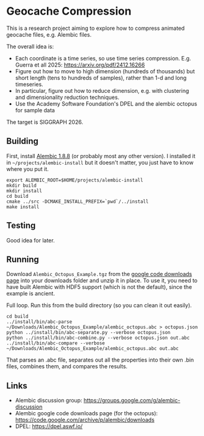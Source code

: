 # Geocache Compression

This is a research project aiming to explore how to compress animated geocache
files, e.g. Alembic files.

The overall idea is:
* Each coordinate is a time series, so use time series compression. E.g. Guerra et all 2025: https://arxiv.org/pdf/2412.16266
* Figure out how to move to high dimension (hundreds of thousands) but short length (tens to hundreds of samples), rather than 1-d and long timeseries.
* In particular, figure out how to reduce dimension, e.g. with clustering and dimensionality reduction techniques.
* Use the Academy Software Foundation's DPEL and the alembic octopus for sample data

The target is SIGGRAPH 2026.

## Building

First, install [Alembic 1.8.8](https://github.com/alembic/alembic) (or probably most any other version). I installed
it in `~/projects/alembic-install` but it doesn't matter, you just have to know
where you put it.

```
export ALEMBIC_ROOT=$HOME/projects/alembic-install
mkdir build
mkdir install
cd build
cmake ../src -DCMAKE_INSTALL_PREFIX=`pwd`/../install
make install
```

## Testing

Good idea for later.

## Running

Download `Alembic_Octopus_Example.tgz` from the [google code downloads page](https://code.google.com/archive/p/alembic/downloads) into your downloads folder and unzip it in place. To use it, you need to have built Alembic with HDF5 support (which is not the default), since the example is ancient.

Full loop. Run this from the build directory (so you can clean it out easily).
```
cd build
../install/bin/abc-parse ~/Downloads/Alembic_Octopus_Example/alembic_octopus.abc > octopus.json
python ../install/bin/abc-separate.py --verbose octopus.json
python ../install/bin/abc-combine.py --verbose octopus.json out.abc
../install/bin/abc-compare --verbose ~/Downloads/Alembic_Octopus_Example/alembic_octopus.abc out.abc
```

That parses an .abc file, separates out all the properties into their own .bin files, combines them, and compares the results.

## Links

* Alembic discussion group: https://groups.google.com/g/alembic-discussion
* Alembic google code downloads page (for the octopus): https://code.google.com/archive/p/alembic/downloads
* DPEL: https://dpel.aswf.io/
